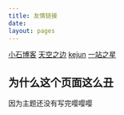 ```yaml
---
title: 友情链接
date:
layout: pages
---
```


[小石博客](https://www.xsblog.cn/)
[天空之边](https://liyin.date)
[kejun](https://kejun.space/)
[一站之星](https://www.izstar.cn/)

## 为什么这个页面这么丑

因为主题还没有写完嘤嘤嘤
